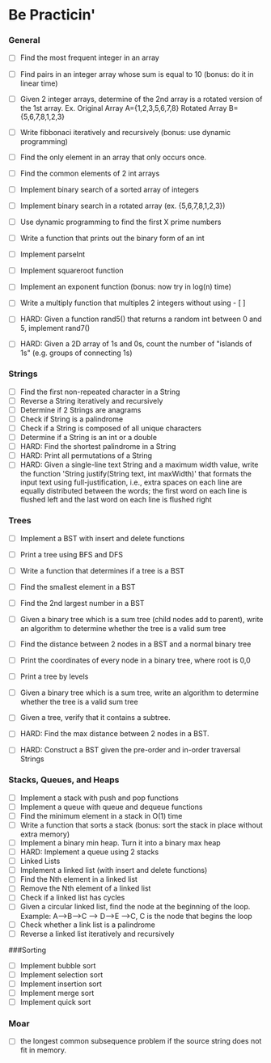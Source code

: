 Be Practicin'
=======

### General

- [ ]  Find the most frequent integer in an array
- [ ]  Find pairs in an integer array whose sum is equal to 10 (bonus: do it in linear time)
- [ ]  Given 2 integer arrays, determine of the 2nd array is a rotated version of the 1st array. Ex. Original Array A={1,2,3,5,6,7,8} Rotated Array B={5,6,7,8,1,2,3}
- [ ]  Write fibbonaci iteratively and recursively (bonus: use dynamic programming)
- [ ]  Find the only element in an array that only occurs once.
- [ ]  Find the common elements of 2 int arrays
- [ ]  Implement binary search of a sorted array of integers
- [ ]  Implement binary search in a rotated array (ex. {5,6,7,8,1,2,3})
- [ ]  Use dynamic programming to find the first X prime numbers
- [ ]  Write a function that prints out the binary form of an int
- [ ]  Implement parseInt
- [ ]  Implement squareroot function
- [ ]  Implement an exponent function (bonus: now try in log(n) time)
- [ ]  Write a multiply function that multiples 2 integers without using - [ ]  
- [ ]  HARD: Given a function rand5() that returns a random int between 0 and 5, implement rand7()
- [ ]  HARD: Given a 2D array of 1s and 0s, count the number of "islands of 1s" (e.g. groups of connecting 1s)


### Strings

- [ ]  Find the first non-repeated character in a String
- [ ]  Reverse a String iteratively and recursively
- [ ]  Determine if 2 Strings are anagrams
- [ ]  Check if String is a palindrome
- [ ]  Check if a String is composed of all unique characters
- [ ]  Determine if a String is an int or a double
- [ ]  HARD: Find the shortest palindrome in a String
- [ ]  HARD: Print all permutations of a String
- [ ]  HARD: Given a single-line text String and a maximum width value, write the function 'String justify(String text, int maxWidth)' that formats the input text using full-justification, i.e., extra spaces on each line are equally distributed between the words; the first word on each line is flushed left and the last word on each line is flushed right

### Trees

- [ ]  Implement a BST with insert and delete functions
- [ ]  Print a tree using BFS and DFS
- [ ]  Write a function that determines if a tree is a BST
- [ ]  Find the smallest element in a BST
- [ ]  Find the 2nd largest number in a BST
- [ ]  Given a binary tree which is a sum tree (child nodes add to parent), write an algorithm to determine whether the tree is a valid sum tree
- [ ]  Find the distance between 2 nodes in a BST and a normal binary tree
- [ ]  Print the coordinates of every node in a binary tree, where root is 0,0
- [ ]  Print a tree by levels
- [ ]  Given a binary tree which is a sum tree, write an algorithm to determine whether the tree is a valid sum tree
- [ ]  Given a tree, verify that it contains a subtree.
- [ ]  HARD: Find the max distance between 2 nodes in a BST.
- [ ]  HARD: Construct a BST given the pre-order and in-order traversal Strings


### Stacks, Queues, and Heaps

- [ ]  Implement a stack with push and pop functions
- [ ]  Implement a queue with queue and dequeue functions
- [ ]  Find the minimum element in a stack in O(1) time
- [ ]  Write a function that sorts a stack (bonus: sort the stack in place without extra memory)
- [ ]  Implement a binary min heap. Turn it into a binary max heap
- [ ]  HARD: Implement a queue using 2 stacks
- [ ]  Linked Lists
- [ ]  Implement a linked list (with insert and delete functions)
- [ ]  Find the Nth element in a linked list
- [ ]  Remove the Nth element of a linked list
- [ ]  Check if a linked list has cycles
- [ ]  Given a circular linked list, find the node at the beginning of the loop. Example: A-->B-->C --> D-->E -->C, C is the node that begins the loop
- [ ]  Check whether a link list is a palindrome
- [ ]  Reverse a linked list iteratively and recursively

###Sorting

- [ ] Implement bubble sort
- [ ] Implement selection sort
- [ ] Implement insertion sort
- [ ] Implement merge sort
- [ ] Implement quick sort

### Moar
- [ ]   the longest common subsequence problem if the source string does not fit in memory.
